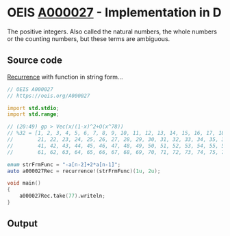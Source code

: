 # OEIS [A000027](https://oeis.org/A000027) - Implementation in D

The positive integers. Also called the natural numbers, the whole numbers or the counting numbers, but these terms are ambiguous.

## Source code

[Recurrence](https://dlang.org/library/std/range/recurrence.html) with function in string form...

```d
// OEIS A000027
// https://oeis.org/A000027

import std.stdio;
import std.range;

// (20:49) gp > Vec(x/(1-x)^2+O(x^78))
// %32 = [1, 2, 3, 4, 5, 6, 7, 8, 9, 10, 11, 12, 13, 14, 15, 16, 17, 18, 19, 20,
//        21, 22, 23, 24, 25, 26, 27, 28, 29, 30, 31, 32, 33, 34, 35, 36, 37, 38, 39, 40,
//        41, 42, 43, 44, 45, 46, 47, 48, 49, 50, 51, 52, 53, 54, 55, 56, 57, 58, 59, 60,
//        61, 62, 63, 64, 65, 66, 67, 68, 69, 70, 71, 72, 73, 74, 75, 76, 77]

enum strFrmFunc = "-a[n-2]+2*a[n-1]";
auto a000027Rec = recurrence!(strFrmFunc)(1u, 2u);

void main()
{
	a000027Rec.take(77).writeln;
}


```


## Output

```text
```
